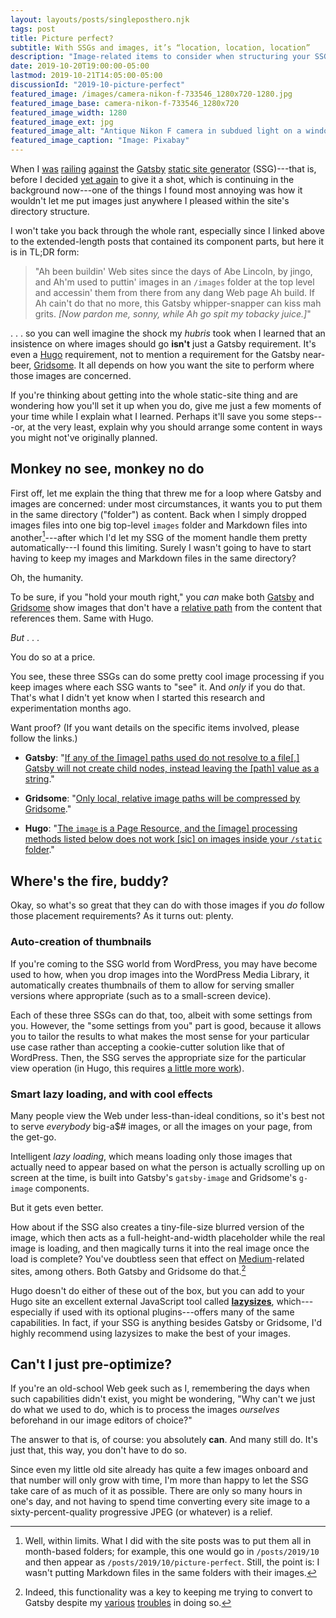```yaml
---
layout: layouts/posts/singleposthero.njk
tags: post
title: Picture perfect?
subtitle: With SSGs and images, it’s “location, location, location”
description: "Image-related items to consider when structuring your SSG-powered site."
date: 2019-10-20T19:00:00-05:00
lastmod: 2019-10-21T14:05:00-05:00
discussionId: "2019-10-picture-perfect"
featured_image: /images/camera-nikon-f-733546_1280x720-1280.jpg
featured_image_base: camera-nikon-f-733546_1280x720
featured_image_width: 1280
featured_image_ext: jpg
featured_image_alt: "Antique Nikon F camera in subdued light on a windowsill"
featured_image_caption: "Image: Pixabay"
---
```


When I [was](/posts/2019/07/why-staying-with-hugo) [railing](/posts/2019/07/lessons-learned) [against](/posts/2019/09/why-left-hugo-eleventy) the [Gatsby](https://www.gatsbyjs.org) [static site generator](https://www.staticgen.com) (SSG)---that is, before I decided [yet again](/posts/2019/10/otoh) to give it a shot, which is continuing in the background now---one of the things I found most annoying was how it wouldn't let me put images just anywhere I pleased within the site's directory structure.

I won't take you back through the whole rant, especially since I linked above to the extended-length posts that contained its component parts, but here it is in TL;DR form:

> "Ah been buildin' Web sites since the days of Abe Lincoln, by jingo, and Ah'm used to puttin' images in an `/images` folder at the top level and accessin' them from there from any dang Web page Ah build. If Ah cain't do that no more, this Gatsby whipper-snapper can kiss mah grits. *[Now pardon me, sonny, while Ah go spit my tobacky juice.]*"

.&nbsp;.&nbsp;. so you can well imagine the shock my *hubris* took when I learned that an insistence on where images should go **isn't** just a Gatsby requirement. It's even a [Hugo](https://gohugo.io) requirement, not to mention a requirement for the Gatsby near-beer, [Gridsome](https://gridsome.org). It all depends on how you want the site to perform where those images are concerned.

If you're thinking about getting into the whole static-site thing and are wondering how you'll set it up when you do, give me just a few moments of your time while I explain what I learned. Perhaps it'll save you some steps---or, at the very least, explain why you should arrange some content in ways you might not've originally planned.

## Monkey no see, monkey no do

First off, let me explain the thing that threw me for a loop where Gatsby and images are concerned: under most circumstances, it wants you to put them in the same directory ("folder") as content. Back when I simply dropped images files into one big top-level `images` folder and Markdown files into another[^dirSet]---after which I'd let my SSG of the moment handle them pretty automatically---I found this limiting. Surely I wasn't going to have to start having to keep my images and Markdown files in the same directory?

[^dirSet]: Well, within limits. What I did with the site posts was to put them all in month-based folders; for example, this one would go in `/posts/2019/10` and then appear as `/posts/2019/10/picture-perfect`. Still, the point is: I wasn't putting Markdown files in the same folders with their images.

Oh, the humanity.

To be sure, if you "hold your mouth right," you *can* make both [Gatsby](https://www.gatsbyjs.org/docs/static-folder/) and [Gridsome](https://gridsome.org/docs/images/) show images that don't have a [relative path](https://www.coffeecup.com/help/articles/absolute-vs-relative-pathslinks/) from the content that references them. Same with Hugo.

*But* .&nbsp;.&nbsp;.

You do so at a price.

You see, these three SSGs can do some pretty cool image processing if you keep images where each SSG wants to "see" it. And *only* if you do that. That's what I didn't yet know when I started this research and experimentation months ago.

Want proof? (If you want details on the specific items involved, please follow the links.)

- **Gatsby**: "[If any of the \[image\] paths used do not resolve to a file\[,\] Gatsby will not create child nodes, instead leaving the \[path\] value as a string](https://www.orangejellyfish.com/blog/a-comprehensive-guide-to-images-in-gatsby/)."

- **Gridsome**: "[Only local, relative image paths will be compressed by Gridsome](https://gridsome.org/docs/images/)."

- **Hugo**: "[The `image` is a Page Resource, and the \[image\] processing methods listed below does not work \[sic\] on images inside your `/static` folder](https://gohugo.io/content-management/image-processing/)." 

## Where's the fire, buddy?

Okay, so what's so great that they can do with those images if you *do* follow those placement requirements? As it turns out: plenty.

### Auto-creation of thumbnails

If you're coming to the SSG world from WordPress, you may have become used to how, when you drop images into the WordPress Media Library, it automatically creates thumbnails of them to allow for serving smaller versions where appropriate (such as to a small-screen device).

Each of these three SSGs can do that, too, albeit with some settings from you. However, the "some settings from you" part is good, because it allows you to tailor the results to what makes the most sense for your particular use case rather than accepting a cookie-cutter solution like that of WordPress. Then, the SSG serves the appropriate size for the particular view operation (in Hugo, this requires [a little more work](https://gohugo.io/content-management/image-processing/#image-processing-examples)).

### Smart lazy loading, and with cool effects

Many people view the Web under less-than-ideal conditions, so it's best not to serve *everybody* big-a$# images, or all the images on your page, from the get-go.

Intelligent *lazy loading*, which means loading only those images that actually need to appear based on what the person is actually scrolling up on screen at the time, is built into Gatsby's `gatsby-image` and Gridsome's `g-image` components.

But it gets even better.

How about if the SSG also creates a tiny-file-size blurred version of the image, which then acts as a full-height-and-width placeholder while the real image is loading, and then magically turns it into the real image once the load is complete? You've doubtless seen that effect on [Medium](https://medium.com)-related sites, among others. Both Gatsby and Gridsome do that.[^gatsbyImage]

[^gatsbyImage]: Indeed, this functionality was a key to keeping me trying to convert to Gatsby despite my [various](/posts/2019/07/why-staying-with-hugo) [troubles](/posts/2019/09/why-left-hugo-eleventy) in doing so.

Hugo doesn't do either of these out of the box, but you can add to your Hugo site an excellent external JavaScript tool called [**lazysizes**](https://github.com/aFarkas/lazysizes), which---especially if used with its optional plugins---offers many of the same capabilities. In fact, if your SSG is anything besides Gatsby or Gridsome, I'd highly recommend using lazysizes to make the best of your images.

## Can't I just pre-optimize?

If you're an old-school Web geek such as I, remembering the days when such capabilities didn't exist, you might be wondering, "Why can't we just do what we used to do, which is to process the images *ourselves* beforehand in our image editors of choice?"

The answer to that is, of course: you absolutely **can**. And many still do. It's just that, this way, you don't have to do so.

Since even my little old site already has quite a few images onboard and that number will only grow with time, I'm more than happy to let the SSG take care of as much of it as possible. There are only so many hours in one's day, and not having to spend time converting every site image to a sixty-percent-quality progressive JPEG (or whatever) is a relief.